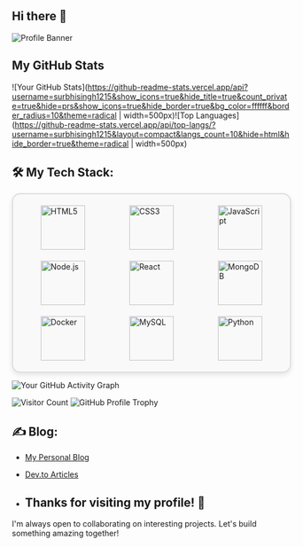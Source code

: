 ## Hi there 👋 

![Profile Banner](https://github.com/surbhisingh1215/surbhisingh1215/blob/main/Surabhi.png?raw=true)

## My GitHub Stats

![Your GitHub Stats](https://github-readme-stats.vercel.app/api?username=surbhisingh1215&show_icons=true&hide_title=true&count_private=true&hide=prs&show_icons=true&hide_border=true&bg_color=ffffff&border_radius=10&theme=radical | width=500px)![Top Languages](https://github-readme-stats.vercel.app/api/top-langs/?username=surbhisingh1215&layout=compact&langs_count=10&hide=html&hide_border=true&theme=radical | width=500px)

## 🛠️ My Tech Stack:

<div style="border: 2px solid #ddd; padding: 20px; border-radius: 15px; display: grid; grid-template-columns: repeat(3, 1fr); gap: 20px; background-color: #f9f9f9; box-shadow: 0px 4px 10px rgba(0, 0, 0, 0.1); justify-items: center;">
  
  <!-- Row 1 -->
  <img src="https://img.shields.io/badge/HTML5-E34F26?style=for-the-badge&logo=html5&logoColor=white" alt="HTML5" style="width: 80px; height: 80px;">
  <img src="https://img.shields.io/badge/CSS3-1572B6?style=for-the-badge&logo=css3&logoColor=white" alt="CSS3" style="width: 80px; height: 80px;">
  <img src="https://img.shields.io/badge/JavaScript-F7DF1E?style=for-the-badge&logo=javascript&logoColor=black" alt="JavaScript" style="width: 80px; height: 80px;">
  
  <!-- Row 2 -->
  <img src="https://img.shields.io/badge/Node.js-8CC84B?style=for-the-badge&logo=node.js&logoColor=white" alt="Node.js" style="width: 80px; height: 80px;">
  <img src="https://img.shields.io/badge/React-61DAFB?style=for-the-badge&logo=react&logoColor=black" alt="React" style="width: 80px; height: 80px;">
  <img src="https://img.shields.io/badge/MongoDB-47A248?style=for-the-badge&logo=mongodb&logoColor=white" alt="MongoDB" style="width: 80px; height: 80px;">
  
  <!-- Row 3 -->
  <img src="https://img.shields.io/badge/Docker-2496ED?style=for-the-badge&logo=docker&logoColor=white" alt="Docker" style="width: 80px; height: 80px;">
  <img src="https://img.shields.io/badge/MySQL-4479A1?style=for-the-badge&logo=mysql&logoColor=white" alt="MySQL" style="width: 80px; height: 80px;">
  <img src="https://img.shields.io/badge/Python-3776AB?style=for-the-badge&logo=python&logoColor=white" alt="Python" style="width: 80px; height: 80px;">
</div>

![Your GitHub Activity Graph](https://github-readme-activity-graph.vercel.app/graph?username=surbhisingh1215&theme=dracula)

![Visitor Count](https://profile-counter.glitch.me/surbhisingh1215/count.svg) 
![GitHub Profile Trophy](https://github-profile-trophy.vercel.app/?username=surbhisingh1215&theme=radical)

## ✍️ Blog:
- [My Personal Blog](https://my-blog-url.com)
- [Dev.to Articles](https://dev.to/yourusername)

- ## Thanks for visiting my profile! 🚀  
I'm always open to collaborating on interesting projects. Let's build something amazing together!
